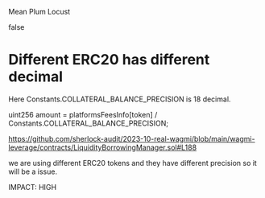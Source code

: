 Mean Plum Locust

false

# Different ERC20 has different decimal


Here Constants.COLLATERAL_BALANCE_PRECISION is 18 decimal.

uint256 amount = platformsFeesInfo[token] / Constants.COLLATERAL_BALANCE_PRECISION;

https://github.com/sherlock-audit/2023-10-real-wagmi/blob/main/wagmi-leverage/contracts/LiquidityBorrowingManager.sol#L188

we are using different ERC20 tokens and they have different precision so it will be a issue.

IMPACT: HIGH
